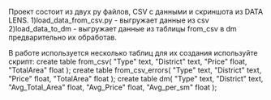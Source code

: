Проект состоит из двух py файлов, CSV с данными и скриншота из DATA LENS.
1)load_data_from_csv.py - выгружает данные из csv
2)load_data_to_dm - выгружает данные из таблицы from_csv в dm предварительно их обработав.

В работе используется несколько таблиц для их создания используйте скрипт:
create table from_csv(
"Type" text,
"District" text,
"Price" float,
"TotalArea" float
);
create table from_csv_errors(
"Type" text,
"District" text,
"Price" float,
"TotalArea" float
);
create table dm(
"Type" text,
"District" text,
"Avg_Total_Area" float,
"Avg_Price" float,
"Avg_per_sm" float
);